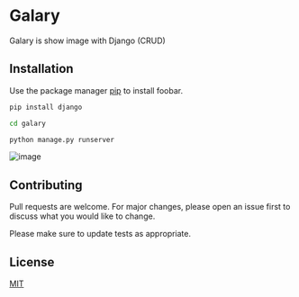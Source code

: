 # Galary

Galary is show image with Django (CRUD)

## Installation

Use the package manager [pip](https://pip.pypa.io/en/stable/) to install foobar.

```bash
pip install django

cd galary

python manage.py runserver
```
![image](https://user-images.githubusercontent.com/39295881/85683943-a2f7ed80-b708-11ea-858a-a1e1b87d8607.png)

## Contributing
Pull requests are welcome. For major changes, please open an issue first to discuss what you would like to change.

Please make sure to update tests as appropriate.

## License
[MIT](https://choosealicense.com/licenses/mit/)
